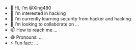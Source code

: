 - 👋 Hi, I’m @Xing480
- 👀 I’m interested in hacking
- 🌱 I’m currently learning security from hacker and hacking
- 💞️ I’m looking to collaborate on ...
- 📫 How to reach me ...
- 😄 Pronouns: ...
- ⚡ Fun fact: ...

<!---
Xing480/Xing480 is a ✨ special ✨ repository because its `README.md` (this file) appears on your GitHub profile.
You can click the Preview link to take a look at your changes.
--->
